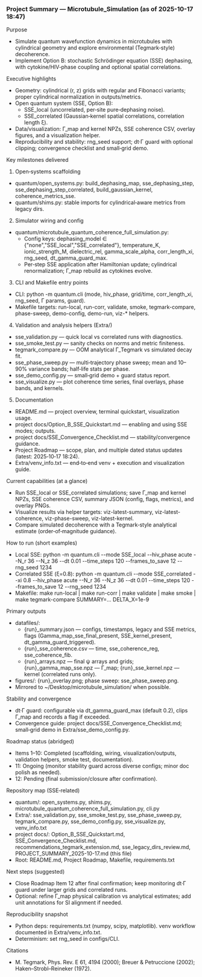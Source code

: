 ### Project Summary — Microtubule_Simulation (as of 2025-10-17 18:47)

Purpose
- Simulate quantum wavefunction dynamics in microtubules with cylindrical geometry and explore environmental (Tegmark‑style) decoherence.
- Implement Option B: stochastic Schrödinger equation (SSE) dephasing, with cytokine/HIV‑phase coupling and optional spatial correlations.

Executive highlights
- Geometry: cylindrical (r, z) grids with regular and Fibonacci variants; proper cylindrical normalization in outputs/metrics.
- Open quantum system (SSE, Option B):
  - SSE_local (uncorrelated, per‑site pure‑dephasing noise).
  - SSE_correlated (Gaussian‑kernel spatial correlations, correlation length ξ).
- Data/visualization: Γ_map and kernel NPZs, SSE coherence CSV, overlay figures, and a visualization helper.
- Reproducibility and stability: rng_seed support; dt·Γ guard with optional clipping; convergence checklist and small‑grid demo.

Key milestones delivered
1) Open‑systems scaffolding
- quantum/open_systems.py: build_dephasing_map, sse_dephasing_step, sse_dephasing_step_correlated, build_gaussian_kernel, coherence_metrics_sse.
- quantum/shims.py: stable imports for cylindrical‑aware metrics from legacy dirs.

2) Simulator wiring and config
- quantum/microtubule_quantum_coherence_full_simulation.py:
  - Config keys: dephasing_model ∈ {"none","SSE_local","SSE_correlated"}, temperature_K, ionic_strength_M, dielectric_rel, gamma_scale_alpha, corr_length_xi, rng_seed, dt_gamma_guard_max.
  - Per‑step SSE application after Hamiltonian update; cylindrical renormalization; Γ_map rebuild as cytokines evolve.

3) CLI and Makefile entry points
- CLI: python -m quantum.cli (mode, hiv_phase, grid/time, corr_length_xi, rng_seed, Γ params, guard).
- Makefile targets: run-local, run-corr, validate, smoke, tegmark-compare, phase-sweep, demo-config, demo-run, viz-* helpers.

4) Validation and analysis helpers (Extra/)
- sse_validation.py — quick local vs correlated runs with diagnostics.
- sse_smoke_test.py — sanity checks on norms and metric finiteness.
- tegmark_compare.py — OOM analytical Γ_Tegmark vs simulated decay fit.
- sse_phase_sweep.py — multi‑trajectory phase sweep; mean and 10–90% variance bands; half‑life stats per phase.
- sse_demo_config.py — small‑grid demo + guard status report.
- sse_visualize.py — plot coherence time series, final overlays, phase bands, and kernels.

5) Documentation
- README.md — project overview, terminal quickstart, visualization usage.
- project docs/Option_B_SSE_Quickstart.md — enabling and using SSE modes; outputs.
- project docs/SSE_Convergence_Checklist.md — stability/convergence guidance.
- Project Roadmap — scope, plan, and multiple dated status updates (latest: 2025‑10‑17 18:24).
- Extra/venv_info.txt — end‑to‑end venv + execution and visualization guide.

Current capabilities (at a glance)
- Run SSE_local or SSE_correlated simulations; save Γ_map and kernel NPZs, SSE coherence CSV, summary JSON (config, flags, metrics), and overlay PNGs.
- Visualize results via helper targets: viz-latest-summary, viz-latest-coherence, viz-phase-sweep, viz-latest-kernel.
- Compare simulated decoherence with a Tegmark‑style analytical estimate (order‑of‑magnitude guidance).

How to run (short examples)
- Local SSE: python -m quantum.cli --mode SSE_local --hiv_phase acute --N_r 36 --N_z 36 --dt 0.01 --time_steps 120 --frames_to_save 12 --rng_seed 1234
- Correlated SSE (ξ=0.8): python -m quantum.cli --mode SSE_correlated --xi 0.8 --hiv_phase acute --N_r 36 --N_z 36 --dt 0.01 --time_steps 120 --frames_to_save 12 --rng_seed 1234
- Makefile: make run-local | make run-corr | make validate | make smoke | make tegmark-compare SUMMARY=... DELTA_X=1e-9

Primary outputs
- datafiles/:
  - {run}_summary.json — configs, timestamps, legacy and SSE metrics, flags (Gamma_map_sse_final_present, SSE_kernel_present, dt_gamma_guard_triggered).
  - {run}_sse_coherence.csv — time, sse_coherence_reg, sse_coherence_fib.
  - {run}_arrays.npz — final ψ arrays and grids; {run}_gamma_map_sse.npz — Γ_map; {run}_sse_kernel.npz — kernel (correlated runs only).
- figures/: {run}_overlay.png; phase sweep: sse_phase_sweep.png.
- Mirrored to ~/Desktop/microtubule_simulation/ when possible.

Stability and convergence
- dt·Γ guard: configurable via dt_gamma_guard_max (default 0.2), clips Γ_map and records a flag if exceeded.
- Convergence guide: project docs/SSE_Convergence_Checklist.md; small‑grid demo in Extra/sse_demo_config.py.

Roadmap status (abridged)
- Items 1–10: Completed (scaffolding, wiring, visualization/outputs, validation helpers, smoke test, documentation).
- 11: Ongoing (monitor stability guard across diverse configs; minor doc polish as needed).
- 12: Pending (final submission/closure after confirmation).

Repository map (SSE‑related)
- quantum/: open_systems.py, shims.py, microtubule_quantum_coherence_full_simulation.py, cli.py
- Extra/: sse_validation.py, sse_smoke_test.py, sse_phase_sweep.py, tegmark_compare.py, sse_demo_config.py, sse_visualize.py, venv_info.txt
- project docs/: Option_B_SSE_Quickstart.md, SSE_Convergence_Checklist.md, recommendations_tegmark_extension.md, sse_legacy_dirs_review.md, PROJECT_SUMMARY_2025-10-17.md (this file)
- Root: README.md, Project Roadmap, Makefile, requirements.txt

Next steps (suggested)
- Close Roadmap Item 12 after final confirmation; keep monitoring dt·Γ guard under larger grids and correlated runs.
- Optional: refine Γ_map physical calibration vs analytical estimates; add unit annotations for SI alignment if needed.

Reproducibility snapshot
- Python deps: requirements.txt (numpy, scipy, matplotlib). venv workflow documented in Extra/venv_info.txt.
- Determinism: set rng_seed in configs/CLI.

Citations
- M. Tegmark, Phys. Rev. E 61, 4194 (2000); Breuer & Petruccione (2002); Haken–Strobl–Reineker (1972).